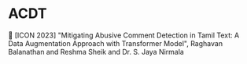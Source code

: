 # ACDT
📜 [ICON 2023] "Mitigating Abusive Comment Detection in Tamil Text: A Data Augmentation Approach with Transformer Model", Raghavan Balanathan and Reshma Sheik and Dr. S. Jaya Nirmala
